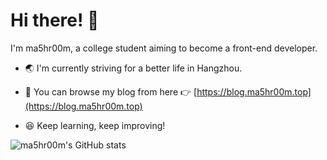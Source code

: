 # Hi there! 👋

I'm ma5hr00m, a college student aiming to become a front-end developer.

- 🌏 I'm currently striving for a better life in Hangzhou.

- 📖 You can browse my blog from here 👉 [https://blog.ma5hr00m.top](https://blog.ma5hr00m.top)

- 😆 Keep learning, keep improving!
  
![ma5hr00m's GitHub stats](https://github-readme-stats.vercel.app/api?username=ma5hr00m&show_icons=true)

